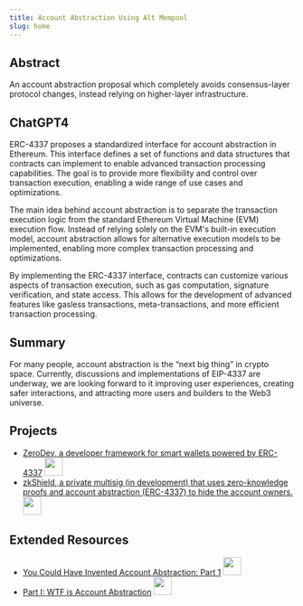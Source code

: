 ```yaml
---
title: Account Abstraction Using Alt Mempool
slug: home
---
```


## Abstract

An account abstraction proposal which completely avoids consensus-layer protocol changes, instead relying on higher-layer infrastructure.

## ChatGPT4

ERC-4337 proposes a standardized interface for account abstraction in Ethereum. This interface defines a set of functions and data structures that contracts can implement to enable advanced transaction processing capabilities. The goal is to provide more flexibility and control over transaction execution, enabling a wide range of use cases and optimizations.

The main idea behind account abstraction is to separate the transaction execution logic from the standard Ethereum Virtual Machine (EVM) execution flow. Instead of relying solely on the EVM's built-in execution model, account abstraction allows for alternative execution models to be implemented, enabling more complex transaction processing and optimizations.

By implementing the ERC-4337 interface, contracts can customize various aspects of transaction execution, such as gas computation, signature verification, and state access. This allows for the development of advanced features like gasless transactions, meta-transactions, and more efficient transaction processing.

## Summary

For many people, account abstraction is the “next big thing” in crypto space. Currently, discussions and implementations of EIP-4337 are underway, we are looking forward to it improving user experiences, creating safer interactions, and attracting more users and builders to the Web3 universe.

## Projects

- [ZeroDev, a developer framework for smart wallets powered by ERC-4337](https://docs.zerodev.app) <img src="https://docs.zerodev.app/img/zerokit_logo.svg" width="32">
- [zkShield, a private multisig (in development) that uses zero-knowledge proofs and account abstraction (ERC-4337) to hide the account owners.](https://zkshield.io) <img src="https://pbs.twimg.com/profile_images/1656349714474729480/c1IiL5Jm_400x400.jpg" width="32">

## Extended Resources

- [You Could Have Invented Account Abstraction: Part 1](https://www.alchemy.com/blog/account-abstraction) <img src="https://assets.website-files.com/6086f3afee58e6a9bb6c8053/63eaaa1951955d2e3352753d_alchemy-mark-david-philipson.png" width="32">
- [Part I: WTF is Account Abstraction](https://www.argent.xyz/blog/wtf-is-account-abstraction) <img src="https://images.prismic.io/argentwebsite/313db37e-055d-42ee-9476-a92bda64e61d_logo.svg?auto=format%2Ccompress&fit=max&q=50" width="32">
